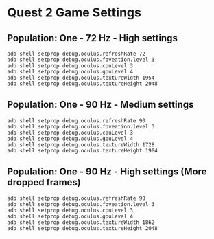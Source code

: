 # Quest 2 Game Settings

## Population: One - 72 Hz - High settings
```
adb shell setprop debug.oculus.refreshRate 72
adb shell setprop debug.oculus.foveation.level 3
adb shell setprop debug.oculus.cpuLevel 3
adb shell setprop debug.oculus.gpuLevel 4
adb shell setprop debug.oculus.textureWidth 1954
adb shell setprop debug.oculus.textureHeight 2048
```

## Population: One - 90 Hz - Medium settings
```
adb shell setprop debug.oculus.refreshRate 90
adb shell setprop debug.oculus.foveation.level 3
adb shell setprop debug.oculus.cpuLevel 3
adb shell setprop debug.oculus.gpuLevel 4
adb shell setprop debug.oculus.textureWidth 1728
adb shell setprop debug.oculus.textureHeight 1904
```

## Population: One - 90 Hz - High settings (More dropped frames)
```
adb shell setprop debug.oculus.refreshRate 90
adb shell setprop debug.oculus.foveation.level 3
adb shell setprop debug.oculus.cpuLevel 3
adb shell setprop debug.oculus.gpuLevel 4
adb shell setprop debug.oculus.textureWidth 1862
adb shell setprop debug.oculus.textureHeight 2048
```
